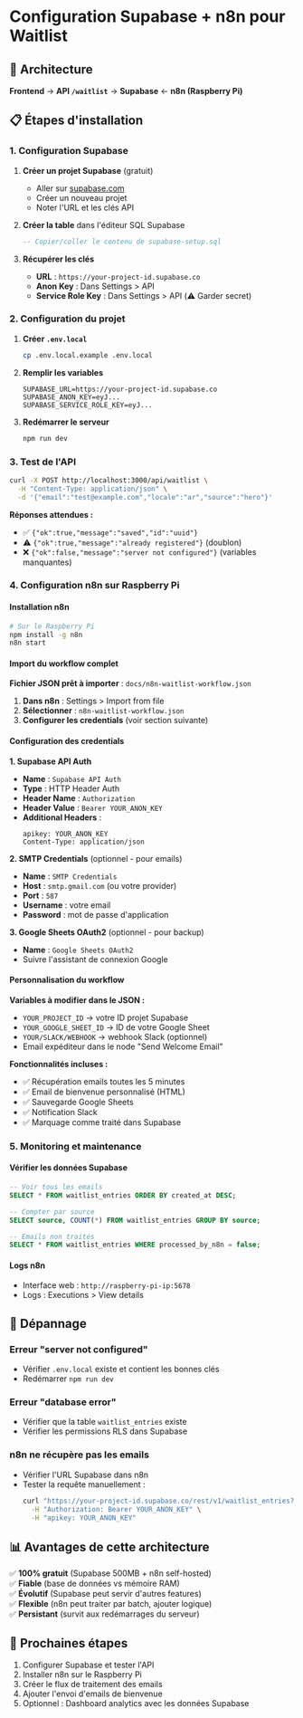 # Configuration Supabase + n8n pour Waitlist

## 🎯 Architecture

**Frontend** → **API `/waitlist`** → **Supabase** ← **n8n (Raspberry Pi)**

## 📋 Étapes d'installation

### 1. Configuration Supabase

1. **Créer un projet Supabase** (gratuit)
   - Aller sur [supabase.com](https://supabase.com)
   - Créer un nouveau projet
   - Noter l'URL et les clés API

2. **Créer la table** dans l'éditeur SQL Supabase
   ```sql
   -- Copier/coller le contenu de supabase-setup.sql
   ```

3. **Récupérer les clés**
   - **URL** : `https://your-project-id.supabase.co`
   - **Anon Key** : Dans Settings > API
   - **Service Role Key** : Dans Settings > API (⚠️ Garder secret)

### 2. Configuration du projet

1. **Créer `.env.local`**
   ```bash
   cp .env.local.example .env.local
   ```

2. **Remplir les variables**
   ```env
   SUPABASE_URL=https://your-project-id.supabase.co
   SUPABASE_ANON_KEY=eyJ...
   SUPABASE_SERVICE_ROLE_KEY=eyJ...
   ```

3. **Redémarrer le serveur**
   ```bash
   npm run dev
   ```

### 3. Test de l'API

```bash
curl -X POST http://localhost:3000/api/waitlist \
  -H "Content-Type: application/json" \
  -d '{"email":"test@example.com","locale":"ar","source":"hero"}'
```

**Réponses attendues :**
- ✅ `{"ok":true,"message":"saved","id":"uuid"}`
- ⚠️ `{"ok":true,"message":"already registered"}` (doublon)
- ❌ `{"ok":false,"message":"server not configured"}` (variables manquantes)

### 4. Configuration n8n sur Raspberry Pi

#### Installation n8n
```bash
# Sur le Raspberry Pi
npm install -g n8n
n8n start
```

#### Import du workflow complet

**Fichier JSON prêt à importer** : `docs/n8n-waitlist-workflow.json`

1. **Dans n8n** : Settings > Import from file
2. **Sélectionner** : `n8n-waitlist-workflow.json`
3. **Configurer les credentials** (voir section suivante)

#### Configuration des credentials

**1. Supabase API Auth**
- **Name** : `Supabase API Auth`
- **Type** : HTTP Header Auth
- **Header Name** : `Authorization`
- **Header Value** : `Bearer YOUR_ANON_KEY`
- **Additional Headers** :
  ```
  apikey: YOUR_ANON_KEY
  Content-Type: application/json
  ```

**2. SMTP Credentials** (optionnel - pour emails)
- **Name** : `SMTP Credentials`
- **Host** : `smtp.gmail.com` (ou votre provider)
- **Port** : `587`
- **Username** : votre email
- **Password** : mot de passe d'application

**3. Google Sheets OAuth2** (optionnel - pour backup)
- **Name** : `Google Sheets OAuth2`
- Suivre l'assistant de connexion Google

#### Personnalisation du workflow

**Variables à modifier dans le JSON :**
- `YOUR_PROJECT_ID` → votre ID projet Supabase
- `YOUR_GOOGLE_SHEET_ID` → ID de votre Google Sheet
- `YOUR/SLACK/WEBHOOK` → webhook Slack (optionnel)
- Email expéditeur dans le node "Send Welcome Email"

**Fonctionnalités incluses :**
- ✅ Récupération emails toutes les 5 minutes
- ✅ Email de bienvenue personnalisé (HTML)
- ✅ Sauvegarde Google Sheets
- ✅ Notification Slack
- ✅ Marquage comme traité dans Supabase

### 5. Monitoring et maintenance

#### Vérifier les données Supabase
```sql
-- Voir tous les emails
SELECT * FROM waitlist_entries ORDER BY created_at DESC;

-- Compter par source
SELECT source, COUNT(*) FROM waitlist_entries GROUP BY source;

-- Emails non traités
SELECT * FROM waitlist_entries WHERE processed_by_n8n = false;
```

#### Logs n8n
- Interface web : `http://raspberry-pi-ip:5678`
- Logs : Executions > View details

## 🔧 Dépannage

### Erreur "server not configured"
- Vérifier `.env.local` existe et contient les bonnes clés
- Redémarrer `npm run dev`

### Erreur "database error"
- Vérifier que la table `waitlist_entries` existe
- Vérifier les permissions RLS dans Supabase

### n8n ne récupère pas les emails
- Vérifier l'URL Supabase dans n8n
- Tester la requête manuellement :
  ```bash
  curl "https://your-project-id.supabase.co/rest/v1/waitlist_entries?processed_by_n8n=eq.false" \
    -H "Authorization: Bearer YOUR_ANON_KEY" \
    -H "apikey: YOUR_ANON_KEY"
  ```

## 📊 Avantages de cette architecture

✅ **100% gratuit** (Supabase 500MB + n8n self-hosted)  
✅ **Fiable** (base de données vs mémoire RAM)  
✅ **Évolutif** (Supabase peut servir d'autres features)  
✅ **Flexible** (n8n peut traiter par batch, ajouter logique)  
✅ **Persistant** (survit aux redémarrages du serveur)  

## 🚀 Prochaines étapes

1. Configurer Supabase et tester l'API
2. Installer n8n sur le Raspberry Pi
3. Créer le flux de traitement des emails
4. Ajouter l'envoi d'emails de bienvenue
5. Optionnel : Dashboard analytics avec les données Supabase
